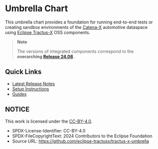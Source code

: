 # Umbrella Chart

This umbrella chart provides a foundation for running end-to-end tests or creating sandbox environments of the [Catena-X](https://catena-x.net/en/) automotive dataspace using [Eclipse Tractus-X](https://projects.eclipse.org/projects/automotive.tractusx) OSS components.

> **Note**
>
> The versions of integrated components correspond to the **overarching [Release 24.08](https://github.com/eclipse-tractusx/tractus-x-release/blob/24.08/CHANGELOG.md#2408---2024-08-05)** .


## **Quick Links**
- [Latest Release Notes](../../docs/user/note-r2405-onwards/R24.05.md)
- [Setup Instructions](../../docs/user/setup)
- [Guides](../../docs/user/guides)

## NOTICE

This work is licensed under the [CC-BY-4.0](https://creativecommons.org/licenses/by/4.0/legalcode).

* SPDX-License-Identifier: CC-BY-4.0
* SPDX-FileCopyrightText: 2024 Contributors to the Eclipse Foundation
* Source URL: <https://github.com/eclipse-tractusx/tractus-x-umbrella>
